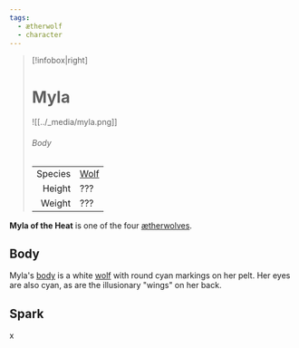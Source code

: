 ```yaml
---
tags:
  - ætherwolf
  - character
---
```

> [!infobox|right]
> # Myla
> ![[../_media/myla.png]]
> ###### Body
> |  |  |
> | ---: | ---- |
> | Species | [Wolf](<../Species/Wolf.md>) |
> | Height | ??? |
> | Weight | ??? |

**Myla of the Heat** is one of the four [ætherwolves](<../Species/Wolf.md#Ætherwolf>).

## Body
Myla's [body](<../Æther/Body.md>) is a white [wolf](<../Species/Wolf.md>) with round cyan markings on her pelt. Her eyes are also cyan, as are the illusionary "wings" on her back.

## Spark
x